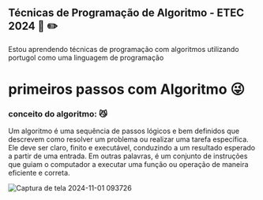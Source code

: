 ## Técnicas de Programação de Algoritmo - ETEC 2024 :open_book:	:pencil2:	

Estou aprendendo técnicas de programação com algoritmos utilizando portugol como uma linguagem de programação

# primeiros passos com Algoritmo :stuck_out_tongue_winking_eye:	
### conceito do algoritmo: :smirk_cat:	


Um algoritmo é uma sequência de passos lógicos e bem definidos que descrevem como resolver um problema ou realizar uma tarefa específica. Ele deve ser claro, finito e executável, conduzindo a um resultado esperado a partir de uma entrada. Em outras palavras, é um conjunto de instruções que guiam o computador a executar uma função ou operação de maneira eficiente e correta.

![Captura de tela 2024-11-01 093726](https://github.com/user-attachments/assets/c10efd16-5bd5-4aaa-825f-3a10db4835a7)

